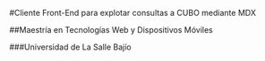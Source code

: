 #Cliente Front-End para explotar consultas a CUBO mediante MDX

##Maestría en Tecnologías Web y Dispositivos Móviles

###Universidad de La Salle Bajío